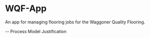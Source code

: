 # WQF-App
An app for managing flooring jobs for the Waggoner Quality Flooring.

-- Process Model Justification
